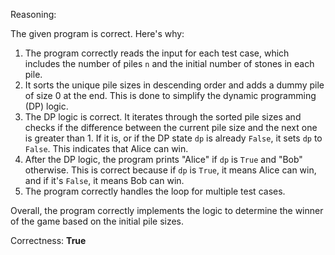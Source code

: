 Reasoning:

The given program is correct. Here's why:

1.  The program correctly reads the input for each test case, which includes the number of piles `n` and the initial number of stones in each pile.
2.  It sorts the unique pile sizes in descending order and adds a dummy pile of size 0 at the end. This is done to simplify the dynamic programming (DP) logic.
3.  The DP logic is correct. It iterates through the sorted pile sizes and checks if the difference between the current pile size and the next one is greater than 1. If it is, or if the DP state `dp` is already `False`, it sets `dp` to `False`. This indicates that Alice can win.
4.  After the DP logic, the program prints "Alice" if `dp` is `True` and "Bob" otherwise. This is correct because if `dp` is `True`, it means Alice can win, and if it's `False`, it means Bob can win.
5.  The program correctly handles the loop for multiple test cases.

Overall, the program correctly implements the logic to determine the winner of the game based on the initial pile sizes.

Correctness: **True**